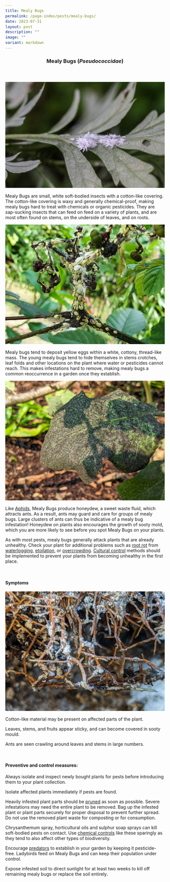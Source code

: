 ```yaml
---
title: Mealy Bugs
permalink: /page-index/pests/mealy-bugs/
date: 2023-07-31
layout: post
description: ""
image: ""
variant: markdown
---
```

<header>
	<h3>Mealy Bugs (<em>Pseudococcidae</em>)</h3>
</header>

<section>
	<img title="Mealy Bugs clustering under a leaf. Photo by Jacqueline Chua." src="/images/Biodiversity/img_9938_jacquelinechua.jpg">
	<p>Mealy Bugs are small, white soft-bodied insects with a cotton-like covering. The cotton-like covering is waxy and generally chemical-proof, making mealy bugs hard to treat with chemicals or organic pesticides. They are sap-sucking insects that can feed on feed on a variety of plants, and are most often found on stems, on the underside of leaves, and on roots.</p> 
	<img title="Mealy bugs clustered on a severely affected stem. Photo by Jacqueline Chua." src="/images/Biodiversity/Mealybug_JacChua.jpg">
	<p>Mealy bugs tend to deposit yellow eggs within a white, cottony, thread-like mass. The young mealy bugs tend to hide themselves in stems crotches, leaf folds and other locations on the plant where water or pesticides cannot reach. This makes infestations hard to remove, making mealy bugs a common reoccurrence in a garden once they establish.</p>
	<img title="A leaf covered in black, powdery fungus known as sooty mould. Photo by Jacqueline Chua" src="/images/Plant%20problems/sootmould_armoredscales%20(2)_jacquelinechua.jpg">	
	<p>Like <a href="/page-index/pests/aphids/">Aphids</a>, Mealy Bugs produce honeydew, a sweet waste fluid, which attracts ants. As a result, ants may guard and care for groups of mealy bugs. Large clusters of ants can thus be indicative of a mealy bug infestation! Honeydew on plants also encourages the growth of sooty mold, which you are more likely to see before you spot Mealy Bugs on your plants.</p>
		<p> As with most pests, mealy bugs generally attack plants that are already unhealthy. Check your plant for additional problems such as <a href="/page-index/plant-problems/root-rot/">root rot</a> from <a href="/page-index/plant-problems/waterlogging/">waterlogging</a>, <a href="/page-index/plant-problems/etiolation/">etoilation</a>, or <a href="/page-index/horticulture-techniques/plant-spacing/">overcrowding</a>.  <a href="/page-index/horticulture-techniques/pest-control/#cultural_control"> Cultural control</a> methods should be implemented to prevent your plants from becoming unhealthy in the first place. </p>
	<br>
</section>

<section>
	<h4>Symptoms</h4>
	<img title="Roots covered with cottony material from root mealy bugs. Photo by Jacqueline Chua." src="/images/Biodiversity/rootmealybugs%20(2)_jacquelinechua.jpg">
		<p>Cotton-like material may be present on affected parts of the plant.</p>
		<p>Leaves, stems, and fruits appear sticky, and can become covered in sooty mould.</p>
		<p>Ants are seen crawling around leaves and stems in large numbers.</p>
	<br>
</section>

<section>
	<h4>Preventive and control measures:</h4>
	<p>Always isolate and inspect newly bought plants for pests before introducing them to your plant collection.</p>
	<p>Isolate affected plants immediately if pests are found.</p>
	<p>Heavily infested plant parts should be <a href="/page-index/horticulture-techniques/pruning/">pruned</a> as soon as possible. Severe infestations may need the entire plant to be removed. Bag up the infested plant or plant parts securely for proper disposal to prevent further spread. Do not use the removed plant waste for composting or for consumption.</p>
	<p>Chrysanthemum spray, horticultural oils and sulphur soap sprays can kill soft-bodied pests on contact. Use <a href="/page-index/horticulture-techniques/pest-control/#chemical_control">chemical controls</a> like these sparingly as they tend to also affect other types of biodiversity.</p>
	<p>Encourage <a href="/page-index/biodiversity/predators/">predators</a> to establish in your garden by keeping it pesticide-free. Ladybirds feed on Mealy Bugs and can keep their population under control.</p>  
	<p>Expose infested soil to direct sunlight for at least two weeks to kill off remaining mealy bugs or replace the soil entirely.</p>
	<br>
</section>
